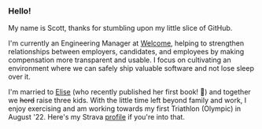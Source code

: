 ### Hello!

My name is Scott, thanks for stumbling upon my little slice of GitHub.

I'm currently an Engineering Manager at [Welcome][1], helping to strengthen relationships between employers, candidates, and employees by making compensation more transparent and usable. I focus on cultivating an environment where we can safely ship valuable software and not lose sleep over it.

I'm married to [Elise][2] (who recently published her first book! 🎉) and together we ~~herd~~ raise three kids. With the little time left beyond family and work, I enjoy exercising and am working towards my first Triathlon (Olympic) in August '22. Here's my Strava [profile][3] if you're into that.


[1]: https://www.heywelcome.com/
[2]: https://www.elisefender.com/
[3]: https://www.strava.com/athletes/6706133
